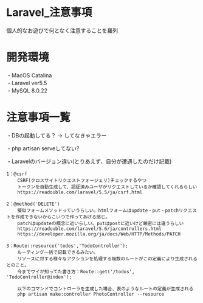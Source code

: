 # Laravel_注意事項  
  
個人的なお遊びで何となく注意することを羅列
  
# 開発環境  
・MacOS Catalina  
・Laravel ver5.5  
・MySQL 8.0.22  
  
# 注意事項一覧  
・DBの起動してる？ -> してなきゃエラー  

・php artisan serveしてない?

・Laravelのバージョン違い(とりあえず、自分が遭遇したのだけ記載)  

    1：@csrf  
        CSRF(クロスサイトリクエストフォージェリ)チェックするやつ  
        トークンを自動生成して、認証済みユーザがリクエストしているか確認してくれるらしい  
        https://readouble.com/laravel/5.5/ja/csrf.html

    2：@method('DELETE')
        擬似フォームメソッドっていうらしい。htmlフォームはupdate・put・patchリクエストを作成できないからこいつで作ってあげる感じ。  
        patchはupdateの概念に近いらしい。putはpostに近いけど厳密には違うらしい
        https://readouble.com/laravel/5.6/ja/controllers.html  
        https://developer.mozilla.org/ja/docs/Web/HTTP/Methods/PATCH
        
    3：Route::resource('todos','TodoController');
        ルーティング一括で記載できるみたい。  
        リソースに対する様々なアクションを処理する複数のルートがこの定義により生成されるとのこと。
        今までワイが知ってた書き方：Route::get('/todos', 'TodoController@index');

        以下のコマンドでコントローラを生成した場合、表のようなルートの定義が生成される
        php artisan make:controller PhotoController --resource





